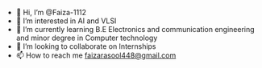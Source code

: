 - 👋 Hi, I’m @Faiza-1112
- 👀 I’m interested in AI and VLSI
- 🌱 I’m currently learning B.E Electronics and communication engineering and minor degree in Computer technology
- 💞️ I’m looking to collaborate on Internships
- 📫 How to reach me faizarasool448@gmail.com

<!---
Faiza-1112/Faiza-1112 is a ✨ special ✨ repository because its `README.md` (this file) appears on your GitHub profile.
You can click the Preview link to take a look at your changes.
--->
